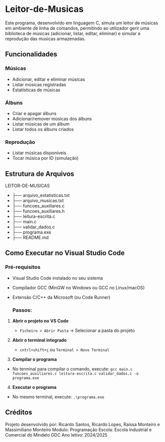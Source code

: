 # Leitor-de-Musicas
Este programa, desenvolvido em linguagem C, simula um leitor de músicas em ambiente de linha de comandos, permitindo ao utilizador gerir uma biblioteca de músicas (adicionar, listar, editar, eliminar) e simular a reprodução das musicas armazenadas.

## Funcionalidades
### Músicas 
- Adicionar, editar e eliminar músicas
- Listar músicas registradas
- Estatísticas de músicas

### Álbuns
- Criar e apagar álbuns
- Adicionar/remover músicas dos álbuns
- Listar músicas de um álbum
- Listar todos os álbuns criados

### Reprodução
- Listar músicas disponíveis
- Tocar música por ID (simulação)

## Estrutura de Arquivos
LEITOR-DE-MUSICAS
- ├── arquivo_estatisticas.txt      
- ├── arquivo_musicas.txt           
- ├── funcoes_auxiliares.c         
- ├── funcoes_auxiliares.h            
- ├── leitura-escrita.c              
- ├── main.c                        
- ├── validar_dados.c                 
- ├── programa.exe                    
- ├── README.md                       

## Como Executar no Visual Studio Code

### Pré-requisitos
- Visual Studio Code instalado no seu sistema
- Compilador GCC (MinGW no Windows ou GCC no Linux/macOS)
- Extensão C/C++ da Microsoft (ou Code Runner) 

  ### Passos:

1. **Abrir o projeto no VS Code**
   - `Ficheiro > Abrir Pasta` → Selecionar a pasta do projeto

2. **Abrir o terminal integrado**
   - `cntrl+shift+ç` ou `Terminal > Novo Terminal`
  
3. **Compilar o programa**
  - No terminal para compilar o comando, execute: `gcc main.c funcoes_auxiliares.c leitura-escrita.c validar_dados.c -o programa.exe`

4. **Executar o programa**
  - No mesmo terminal, execute: `.\programa.exe`

## Créditos
Projeto desenvolvido por: Ricardo Santos, Ricardo Lopes, Raíssa Monteiro e Massimiliano Monteiro
Modulo: Programação
Escola: Escola Industrial e Comercial do Mindelo GDC
Ano letivo: 2024/2025
